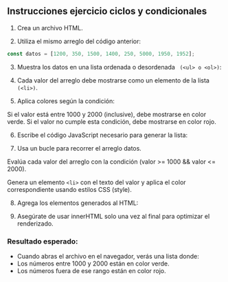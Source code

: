 ## Instrucciones ejercicio ciclos y condicionales

1. Crea un archivo HTML.

2. Utiliza el mismo arreglo del código anterior:

```javascript
const datos = [1200, 350, 1500, 1400, 250, 5000, 1950, 1952];
```

3. Muestra los datos en una lista ordenada o desordenada ` (<ul> o <ol>)`:

4. Cada valor del arreglo debe mostrarse como un elemento de la lista ` (<li>)`.

5. Aplica colores según la condición:

Si el valor está entre 1000 y 2000 (inclusive), debe mostrarse en color verde.
Si el valor no cumple esta condición, debe mostrarse en color rojo.

6. Escribe el código JavaScript necesario para generar la lista:

7. Usa un bucle para recorrer el arreglo datos.

Evalúa cada valor del arreglo con la condición (valor >= 1000 && valor <= 2000).

Genera un elemento `<li>` con el texto del valor y aplica el color correspondiente usando estilos CSS (style).

8. Agrega los elementos generados al HTML:

9. Asegúrate de usar innerHTML solo una vez al final para optimizar el renderizado.

### Resultado esperado:

- Cuando abras el archivo en el navegador, verás una lista donde:
- Los números entre 1000 y 2000 están en color verde.
- Los números fuera de ese rango están en color rojo.
